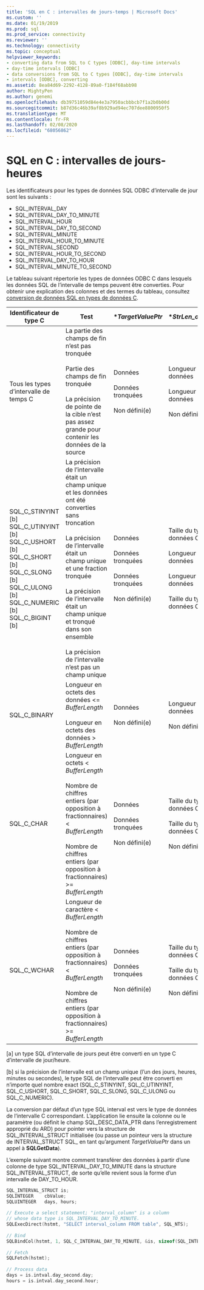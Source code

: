 ```yaml
---
title: 'SQL en C : intervalles de jours-temps | Microsoft Docs'
ms.custom: ''
ms.date: 01/19/2019
ms.prod: sql
ms.prod_service: connectivity
ms.reviewer: ''
ms.technology: connectivity
ms.topic: conceptual
helpviewer_keywords:
- converting data from SQL to C types [ODBC], day-time intervals
- day-time intervals [ODBC]
- data conversions from SQL to C types [ODBC], day-time intervals
- intervals [ODBC], converting
ms.assetid: 8ea84d69-2292-4128-89a0-f184f68abb98
author: MightyPen
ms.author: genemi
ms.openlocfilehash: db39751059d84e4e3a7950acbbbcb7f1a2b0b00d
ms.sourcegitcommit: b87d36c46b39af8b929ad94ec707dee8800950f5
ms.translationtype: MT
ms.contentlocale: fr-FR
ms.lasthandoff: 02/08/2020
ms.locfileid: "68056862"
---
```

# <a name="sql-to-c-day-time-intervals"></a>SQL en C : intervalles de jours-heures

Les identificateurs pour les types de données SQL ODBC d’intervalle de jour sont les suivants :

- SQL_INTERVAL_DAY
- SQL_INTERVAL_DAY_TO_MINUTE
- SQL_INTERVAL_HOUR
- SQL_INTERVAL_DAY_TO_SECOND
- SQL_INTERVAL_MINUTE
- SQL_INTERVAL_HOUR_TO_MINUTE
- SQL_INTERVAL_SECOND
- SQL_INTERVAL_HOUR_TO_SECOND
- SQL_INTERVAL_DAY_TO_HOUR
- SQL_INTERVAL_MINUTE_TO_SECOND

Le tableau suivant répertorie les types de données ODBC C dans lesquels les données SQL de l’intervalle de temps peuvent être converties. Pour obtenir une explication des colonnes et des termes du tableau, consultez [conversion de données SQL en types de données C](../../../odbc/reference/appendixes/converting-data-from-sql-to-c-data-types.md).

|Identificateur de type C|Test|**TargetValuePtr*|**StrLen_or_IndPtr*|SQLSTATE|  
|-----------------------|----------|------------------------|----------------------------|--------------|  
|Tous les types d’intervalle de temps C|La partie des champs de fin n’est pas tronquée<br /><br /> Partie des champs de fin tronquée<br /><br /> La précision de pointe de la cible n’est pas assez grande pour contenir les données de la source|Données<br /><br /> Données tronquées<br /><br /> Non défini(e)|Longueur des données<br /><br /> Longueur des données<br /><br /> Non défini(e)|n/a<br /><br /> 01S07<br /><br /> 22015|  
|SQL_C_STINYINT [b] SQL_C_UTINYINT [b] SQL_C_USHORT [b] SQL_C_SHORT [b] SQL_C_SLONG [b] SQL_C_ULONG [b] SQL_C_NUMERIC [b] SQL_C_BIGINT [b]|La précision de l’intervalle était un champ unique et les données ont été converties sans troncation<br /><br /> La précision de l’intervalle était un champ unique et une fraction tronquée<br /><br /> La précision de l’intervalle était un champ unique et tronqué dans son ensemble<br /><br /> La précision de l’intervalle n’est pas un champ unique|Données<br /><br /> Données tronquées<br /><br /> Données tronquées<br /><br /> Non défini(e)|Taille du type de données C<br /><br /> Longueur des données<br /><br /> Longueur des données<br /><br /> Taille du type de données C|n/a<br /><br /> 01S07<br /><br /> 22003<br /><br /> 07006|  
|SQL_C_BINARY|Longueur en octets des données <= *BufferLength*<br /><br /> Longueur en octets des données > *BufferLength*|Données<br /><br /> Non défini(e)|Longueur des données<br /><br /> Non défini(e)|n/a<br /><br /> 22003|  
|SQL_C_CHAR|Longueur en octets < *BufferLength*<br /><br /> Nombre de chiffres entiers (par opposition à fractionnaires) < *BufferLength*<br /><br /> Nombre de chiffres entiers (par opposition à fractionnaires) >= *BufferLength*|Données<br /><br /> Données tronquées<br /><br /> Non défini(e)|Taille du type de données C<br /><br /> Taille du type de données C<br /><br /> Non défini(e)|n/a<br /><br /> 01004<br /><br /> 22003|  
|SQL_C_WCHAR|Longueur de caractère < *BufferLength*<br /><br /> Nombre de chiffres entiers (par opposition à fractionnaires) < *BufferLength*<br /><br /> Nombre de chiffres entiers (par opposition à fractionnaires) >= *BufferLength*|Données<br /><br /> Données tronquées<br /><br /> Non défini(e)|Taille du type de données C<br /><br /> Taille du type de données C<br /><br /> Non défini(e)|n/a<br /><br /> 01004<br /><br /> 22003|  
  
 [a] un type SQL d’intervalle de jours peut être converti en un type C d’intervalle de jour/heure.  
  
 [b] si la précision de l’intervalle est un champ unique (l’un des jours, heures, minutes ou secondes), le type SQL de l’intervalle peut être converti en n’importe quel nombre exact (SQL_C_STINYINT, SQL_C_UTINYINT, SQL_C_USHORT, SQL_C_SHORT, SQL_C_SLONG, SQL_C_ULONG ou SQL_C_NUMERIC).  
  
La conversion par défaut d’un type SQL interval est vers le type de données de l’intervalle C correspondant. L’application lie ensuite la colonne ou le paramètre (ou définit le champ SQL_DESC_DATA_PTR dans l’enregistrement approprié du ARD) pour pointer vers la structure de SQL_INTERVAL_STRUCT initialisée (ou passe un pointeur vers la structure de INTERVAL_STRUCT SQL_ en tant qu’argument *TargetValuePtr* dans un appel à **SQLGetData**).  
  
L’exemple suivant montre comment transférer des données à partir d’une colonne de type SQL_INTERVAL_DAY_TO_MINUTE dans la structure SQL_INTERVAL_STRUCT, de sorte qu’elle revient sous la forme d’un intervalle de DAY_TO_HOUR.  

```cpp
SQL_INTERVAL_STRUCT is;  
SQLINTEGER    cbValue;  
SQLUINTEGER   days, hours;  
  
// Execute a select statement; "interval_column" is a column  
// whose data type is SQL_INTERVAL_DAY_TO_MINUTE.  
SQLExecDirect(hstmt, "SELECT interval_column FROM table", SQL_NTS);  
  
// Bind  
SQLBindCol(hstmt, 1, SQL_C_INTERVAL_DAY_TO_MINUTE, &is, sizeof(SQL_INTERVAL_STRUCT), &cbValue);  
  
// Fetch  
SQLFetch(hstmt);  
  
// Process data  
days = is.intval.day_second.day;  
hours = is.intval.day_second.hour;  
```
